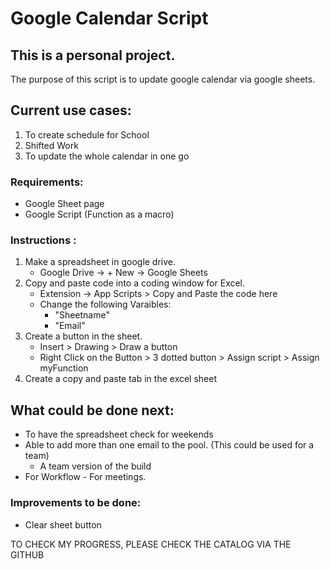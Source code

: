 # Google Calendar Script

## This is a personal project.
The purpose of this script is to update google calendar via google sheets.

## Current use cases:
1. To create schedule for School
2. Shifted Work
3. To update the whole calendar in one go

### Requirements:
- Google Sheet page
- Google Script (Function as a macro)

### Instructions :
1. Make a spreadsheet in google drive.
    - Google Drive -> + New -> Google Sheets
2. Copy and paste code into a coding window for Excel.
    - Extension -> App Scripts > Copy and Paste the code here
    - Change the following Varaibles:
        - "Sheetname"
        -  "Email"
3. Create a button in the sheet.
    - Insert > Drawing > Draw a button
    - Right Click on the Button > 3 dotted button > Assign script >  Assign myFunction
4. Create a copy and paste tab in the excel sheet

## What could be done next:
- To have the spreadsheet check for weekends
- Able to add more than one email to the pool. (This could be used for a team)
    - A team version of the build
- For Workflow - For meetings.

### Improvements to be done:
- Clear sheet button

TO CHECK MY PROGRESS, PLEASE CHECK THE CATALOG VIA THE GITHUB

